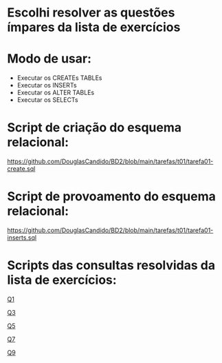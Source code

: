# Escolhi resolver as questões ímpares da lista de exercícios

# Modo de usar:

* Executar os CREATEs TABLEs
* Executar os INSERTs
* Executar os ALTER TABLEs
* Executar os SELECTs

# Script de criação do esquema relacional:

<https://github.com/DouglasCandido/BD2/blob/main/tarefas/t01/tarefa01-create.sql>

# Script de provoamento do esquema relacional:

<https://github.com/DouglasCandido/BD2/blob/main/tarefas/t01/tarefa01-inserts.sql>

# Scripts das consultas resolvidas da lista de exercícios:

[Q1](https://github.com/DouglasCandido/BD2/blob/main/tarefas/t01/tarefa01-q01.sql)

[Q3](https://github.com/DouglasCandido/BD2/blob/main/tarefas/t01/tarefa01-q03.sql)

[Q5](https://github.com/DouglasCandido/BD2/blob/main/tarefas/t01/tarefa01-q05.md)

[Q7](https://github.com/DouglasCandido/BD2/blob/main/tarefas/t01/tarefa01-q07.sql)

[Q9](https://github.com/DouglasCandido/BD2/blob/main/tarefas/t01/tarefa01-q09.sql)




